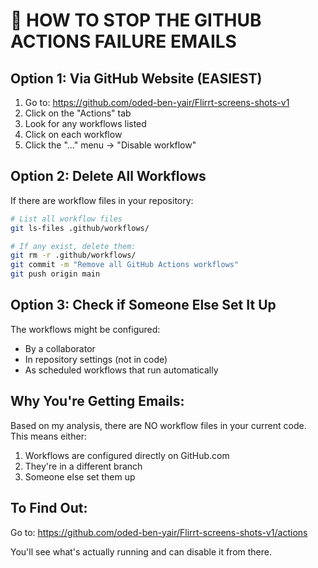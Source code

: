 # 🛑 HOW TO STOP THE GITHUB ACTIONS FAILURE EMAILS

## Option 1: Via GitHub Website (EASIEST)

1. Go to: https://github.com/oded-ben-yair/Flirrt-screens-shots-v1
2. Click on the "Actions" tab
3. Look for any workflows listed
4. Click on each workflow
5. Click the "..." menu → "Disable workflow"

## Option 2: Delete All Workflows

If there are workflow files in your repository:

```bash
# List all workflow files
git ls-files .github/workflows/

# If any exist, delete them:
git rm -r .github/workflows/
git commit -m "Remove all GitHub Actions workflows"
git push origin main
```

## Option 3: Check if Someone Else Set It Up

The workflows might be configured:
- By a collaborator
- In repository settings (not in code)
- As scheduled workflows that run automatically

## Why You're Getting Emails:

Based on my analysis, there are NO workflow files in your current code.
This means either:
1. Workflows are configured directly on GitHub.com
2. They're in a different branch
3. Someone else set them up

## To Find Out:

Go to: https://github.com/oded-ben-yair/Flirrt-screens-shots-v1/actions

You'll see what's actually running and can disable it from there.